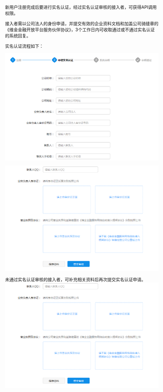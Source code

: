 新用户注册完成后要进行实名认证，经过实名认证审核的接入者，可获得API调用权限。

接入者需以公司法人的身份申请，并提交有效的企业资料文档和加盖公司骑缝章的《维金金融开放平台服务伙伴协议》，3个工作日内可收取通过或不通过实名认证的系统回复。

实名认证流程如下：

![](/assets/实名认证.png)

![](/assets/实名认证2.png)

未通过实名认证审核的接入者，可补充相关资料后再次提交实名认证申请。![](/assets/实名认证2.png)

